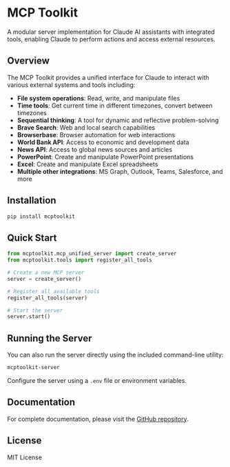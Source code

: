 # MCP Toolkit

A modular server implementation for Claude AI assistants with integrated tools, enabling Claude to perform actions and access external resources.

## Overview

The MCP Toolkit provides a unified interface for Claude to interact with various external systems and tools including:

- **File system operations**: Read, write, and manipulate files
- **Time tools**: Get current time in different timezones, convert between timezones
- **Sequential thinking**: A tool for dynamic and reflective problem-solving
- **Brave Search**: Web and local search capabilities
- **Browserbase**: Browser automation for web interactions
- **World Bank API**: Access to economic and development data
- **News API**: Access to global news sources and articles
- **PowerPoint**: Create and manipulate PowerPoint presentations
- **Excel**: Create and manipulate Excel spreadsheets
- **Multiple other integrations**: MS Graph, Outlook, Teams, Salesforce, and more

## Installation

```bash
pip install mcptoolkit
```

## Quick Start

```python
from mcptoolkit.mcp_unified_server import create_server
from mcptoolkit.tools import register_all_tools

# Create a new MCP server
server = create_server()

# Register all available tools
register_all_tools(server)

# Start the server
server.start()
```

## Running the Server

You can also run the server directly using the included command-line utility:

```bash
mcptoolkit-server
```

Configure the server using a `.env` file or environment variables.

## Documentation

For complete documentation, please visit the [GitHub repository](https://github.com/getfounded/mcp-tool-kit).

## License

MIT License